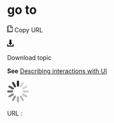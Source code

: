 # go to

![Copy URL](media/go-to/Copy.png)
Copy URL

![Download](media/go-to/Download.png)

Download topic

**See** [Describing interactions with UI](https://worldready.cloudapp.net/Styleguide/Read?id=2700&topicid=26472)

![In progress](media/go-to/activity-large.gif)

URL :
